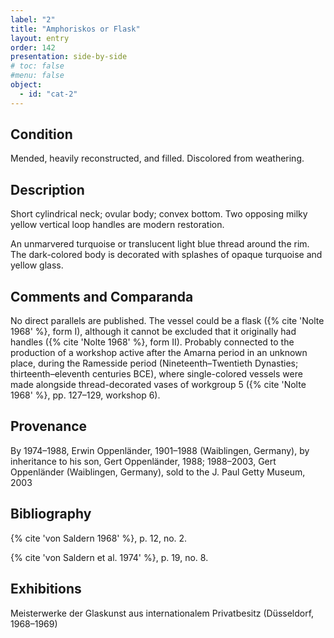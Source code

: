 ```yaml
---
label: "2"
title: "Amphoriskos or Flask"
layout: entry
order: 142
presentation: side-by-side
# toc: false
#menu: false 
object:
  - id: "cat-2"
---
```


## Condition

Mended, heavily reconstructed, and filled. Discolored from weathering.

## Description

Short cylindrical neck; ovular body; convex bottom. Two opposing milky yellow vertical loop handles are modern restoration.

An unmarvered turquoise or translucent light blue thread around the rim. The dark-colored body is decorated with splashes of opaque turquoise and yellow glass.

## Comments and Comparanda

No direct parallels are published. The vessel could be a flask ({% cite 'Nolte 1968' %}, form I), although it cannot be excluded that it originally had handles ({% cite 'Nolte 1968' %}, form II). Probably connected to the production of a workshop active after the Amarna period in an unknown place, during the Ramesside period (Nineteenth–Twentieth Dynasties; thirteenth–eleventh centuries BCE), where single-colored vessels were made alongside thread-decorated vases of workgroup 5 ({% cite 'Nolte 1968' %}, pp. 127–129, workshop 6).

## Provenance

By 1974–1988, Erwin Oppenländer, 1901–1988 (Waiblingen, Germany), by inheritance to his son, Gert Oppenländer, 1988; 1988–2003, Gert Oppenländer (Waiblingen, Germany), sold to the J. Paul Getty Museum, 2003

## Bibliography

{% cite 'von Saldern 1968' %}, p. 12, no. 2.

{% cite 'von Saldern et al. 1974' %}, p. 19, no. 8.

## Exhibitions

Meisterwerke der Glaskunst aus internationalem Privatbesitz (Düsseldorf, 1968–1969)